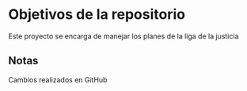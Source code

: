 # Objetivos de la repositorio

Este proyecto se encarga de manejar los planes de la liga de la justicia


## Notas
Cambios realizados en GitHub

